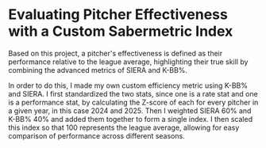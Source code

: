 # Evaluating Pitcher Effectiveness with a Custom Sabermetric Index

Based on this project, a pitcher's effectiveness is defined as their performance relative to the league average, highlighting their true skill by combining the advanced metrics of SIERA and K-BB%.

In order to do this, I made my own custom efficiency metric using K-BB% and SIERA. I first standardized the two stats, since one is a rate stat and one is a performance stat, by calculating the Z-score of each for every pitcher in a given year, in this case 2024 and 2025. Then I weighted SIERA 60% and K-BB% 40% and added them together to form a single index. I then scaled this index so that 100 represents the league average, allowing for easy comparison of performance across different seasons.



